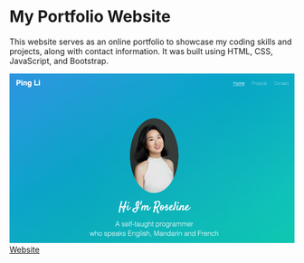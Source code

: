 # My Portfolio Website #

<p>This website serves as an online portfolio to showcase my coding skills and projects, along with contact information. It was built using HTML, CSS, JavaScript, and Bootstrap.</p> 

<img src="./images/portfolio.png" alt="portfolio" height="300" width="550" />
<a href="https://roselinepli.github.io/My_Portfolio_Website/">Website</a>

